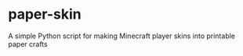 paper-skin
==========

A simple Python script for making Minecraft player skins into printable paper crafts
